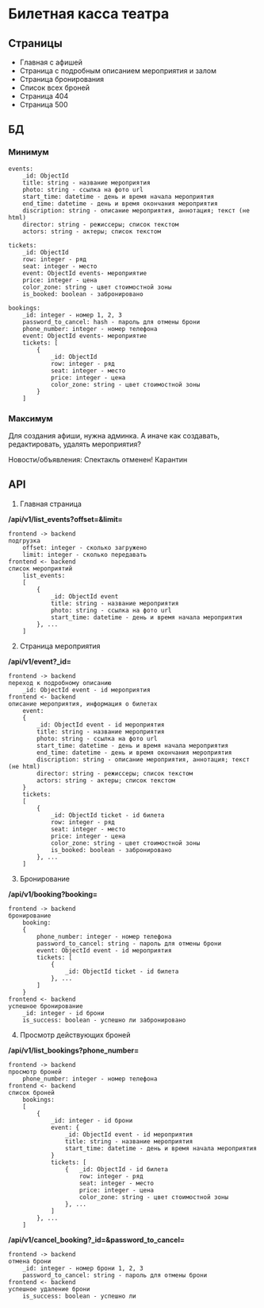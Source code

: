 # Билетная касса театра

## Страницы

* Главная с афишей
* Страница с подробным описанием мероприятия и залом
* Страница бронирования
* Список всех броней
* Страница 404
* Страница 500

## БД

### Минимум

    events:
        _id: ObjectId
        title: string - название мероприятия
        photo: string - ссылка на фото url
        start_time: datetime - день и время начала мероприятия
        end_time: datetime - день и время окончания мероприятия
        discription: string - описание мероприятия, аннотация; текст (не html)
        director: string - режиссеры; список текстом
        actors: string - актеры; список текстом

    tickets:
        _id: ObjectId
        row: integer - ряд
        seat: integer - место
        event: ObjectId events- мероприятие
        price: integer - цена
        color_zone: string - цвет стоимостной зоны
        is_booked: boolean - забронировано

    bookings: 
        _id: integer - номер 1, 2, 3
        password_to_cancel: hash - пароль для отмены брони
        phone_number: integer - номер телефона
        event: ObjectId events- мероприятие
        tickets: [
            {   
                _id: ObjectId
                row: integer - ряд
                seat: integer - место
                price: integer - цена
                color_zone: string - цвет стоимостной зоны  
            } 
        ]


### Максимум

Для создания афиши, нужна админка. 
А иначе как создавать, редактировать, удалять мероприятия?

Новости/объявления:
Спектакль отменен! Карантин


## API

1. Главная страница

**/api/v1/list_events?offset=&limit=**

    frontend -> backend
    подгрузка
        offset: integer - сколько загружено
        limit: integer - сколько передавать
    frontend <- backend
    список мероприятий
        list_events: 
        [
            { 
                _id: ObjectId event
                title: string - название мероприятия
                photo: string - ссылка на фото url
                start_time: datetime - день и время начала мероприятия
            }, ...
        ]

2. Страница мероприятия

**/api/v1/event?_id=**

    frontend -> backend
    переход к подробному описанию
        _id: ObjectId event - id мероприятия
    frontend <- backend
    описание мероприятия, информация о билетах
        event:
        {
            _id: ObjectId event - id мероприятия
            title: string - название мероприятия
            photo: string - ссылка на фото url
            start_time: datetime - день и время начала мероприятия
            end_time: datetime - день и время окончания мероприятия
            discription: string - описание мероприятия, аннотация; текст (не html)
            director: string - режиссеры; список текстом
            actors: string - актеры; список текстом
        }
        tickets:
        [
            {
                _id: ObjectId ticket - id билета
                row: integer - ряд
                seat: integer - место
                price: integer - цена
                color_zone: string - цвет стоимостной зоны
                is_booked: boolean - забронировано
            }, ...
        ]

3. Бронирование

**/api/v1/booking?booking=**

    frontend -> backend
    бронирование
        booking: 
        {
            phone_number: integer - номер телефона
            password_to_cancel: string - пароль для отмены брони
            event: ObjectId event - id мероприятия
            tickets: [
                { 
                    _id: ObjectId ticket - id билета
                }, ...
            ]
        }
    frontend <- backend
    успешное бронирование
        _id: integer - id брони
        is_success: boolean - успешно ли забронировано

4. Просмотр действующих броней

**/api/v1/list_bookings?phone_number=**

    frontend -> backend
    просмотр броней
        phone_number: integer - номер телефона
    frontend <- backend
    список броней
        bookings:
        [
            {   
                _id: integer - id брони
                event: {
                    _id: ObjectId event - id мероприятия
                    title: string - название мероприятия
                    start_time: datetime - день и время начала мероприятия
                }
                tickets: [
                    {   _id: ObjectId - id билета
                        row: integer - ряд
                        seat: integer - место
                        price: integer - цена
                        color_zone: string - цвет стоимостной зоны 
                    }, ...
                ]
            }, ...
        ]

**/api/v1/canсel_booking?_id=&password_to_cancel=**

    frontend -> backend
    отмена брони
        _id: integer - номер брони 1, 2, 3
        password_to_cancel: string - пароль для отмены брони
    frontend <- backend
    успешное удаление брони
        is_success: boolean - успешно ли